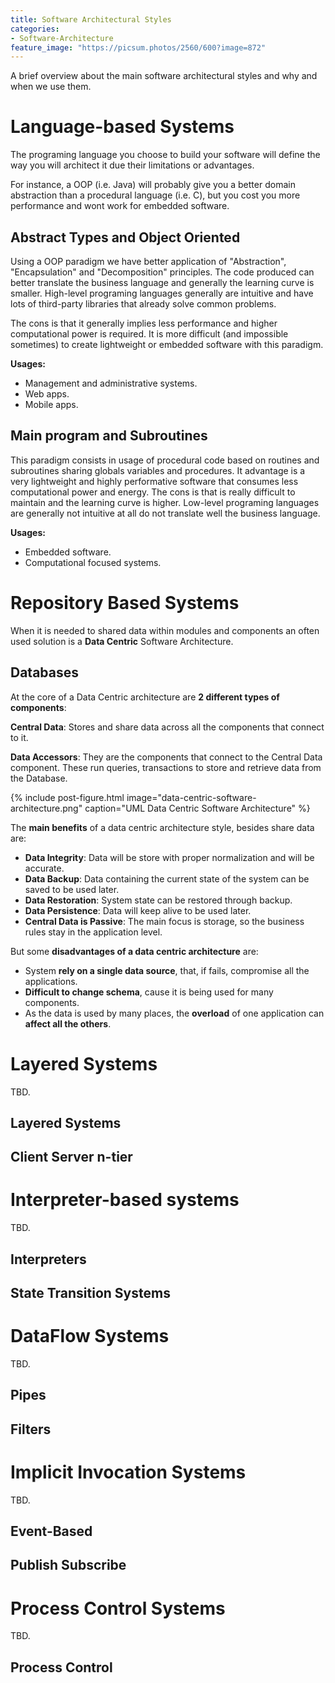 ```yaml
---
title: Software Architectural Styles
categories:
- Software-Architecture
feature_image: "https://picsum.photos/2560/600?image=872"
---
```


A brief overview about the main software architectural styles and why and when we use them.

<!-- more -->

# Language-based Systems

The programing language you choose to build your software will define the way you will architect it due their limitations or advantages. 

For instance, a OOP (i.e. Java) will probably give you a better domain abstraction than a procedural language (i.e. C), but you cost you more performance and wont work for embedded software.

## Abstract Types and Object Oriented

Using a OOP paradigm we have better application of "Abstraction", "Encapsulation" and "Decomposition" principles. The code produced can better translate the business language and generally the learning curve is smaller. High-level programing languages generally are intuitive and have lots of third-party libraries that already solve common problems.

The cons is that it generally implies less performance and higher computational power is required. It is more difficult (and impossible sometimes) to create lightweight or embedded software with this paradigm.

**Usages:**

- Management and administrative systems.
- Web apps.
- Mobile apps.

## Main program and Subroutines

This paradigm consists in usage of procedural code based on routines and subroutines sharing globals variables and procedures. It advantage is a very lightweight and highly performative software that consumes less computational power and energy. The cons is that is really difficult to maintain and the learning curve is higher. Low-level programing languages are generally not intuitive at all do not translate well the business language.

**Usages:**

- Embedded software.
- Computational focused systems.

# Repository Based Systems
When it is needed to shared data within modules and components an often used solution is a **Data Centric** Software Architecture.

## Databases
At the core of a Data Centric architecture are __2 different types of components__:

**Central Data**: Stores and share data across all the components that connect to it.

**Data Accessors**: They are the components that connect to the Central Data component. These run queries, transactions to store and retrieve data from the Database.

{% include post-figure.html image="data-centric-software-architecture.png" caption="UML Data Centric Software Architecture" %}

The **main benefits** of a data centric architecture style, besides share data are:

- **Data Integrity**: Data will be store with proper normalization and will be accurate.
- **Data Backup**: Data containing the current state of the system can be saved to be used later.
- **Data Restoration**: System state can be restored through backup.
- **Data Persistence**: Data will keep alive to be used later.
- **Central Data is Passive**: The main focus is storage, so the business rules stay in the application level.

But some __disadvantages of a data centric architecture__ are:

- System **rely on a single data source**, that, if fails, compromise all the applications.
- **Difficult to change schema**, cause it is being used for many components.
- As the data is used by many places, the **overload** of one application can **affect all the others**.

# Layered Systems
TBD.
## Layered Systems
## Client Server n-tier


# Interpreter-based systems
TBD.
## Interpreters
## State Transition Systems


# DataFlow Systems 
TBD.
## Pipes
## Filters


# Implicit Invocation Systems
TBD.
## Event-Based
## Publish Subscribe

# Process Control Systems
TBD.
## Process Control

# 


